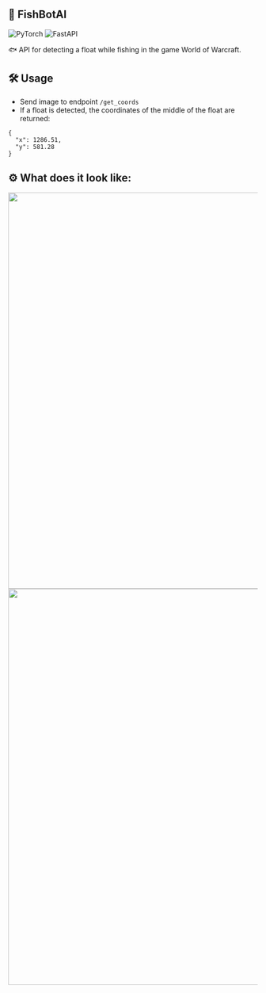 ## 🎣 FishBotAI

![PyTorch](https://img.shields.io/badge/PyTorch-EE4C2C?style=flat&logo=pytorch&logoColor=white)
![FastAPI](https://img.shields.io/badge/FastAPI-009688?style=flat&logo=fastapi&logoColor=white)

🐟 API for detecting a float while fishing in the game World of Warcraft.

## 🛠 Usage
- Send image to endpoint `/get_coords`
- If a float is detected, the coordinates of the middle of the float are returned:
```
{
  "x": 1286.51,
  "y": 581.28
}
```

## ⚙ What does it look like:
<img src="https://github.com/StefanEpic/fishbotAI/work/test.jpg" width="800">

<img src="https://github.com/StefanEpic/fishbotAI/work/result.png" width="800">
